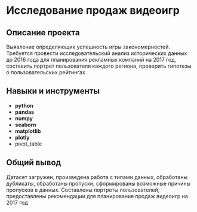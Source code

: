 # Исследование продаж видеоигр 

## Описание проекта

Выявление определяющих успешность игры закономерностей. Требуется провести исследовательский анализ исторических данных до 2016 года для планирования рекламных компаний на 2017 год, составить портрет пользователя каждого региона, проверить гипотезы о пользовательских рейтингах

## Навыки и инструменты

- **python**
- **pandas**
- **numpy**
- **seaborn**
- **matplotlib**
- **plotly**
- pivot_table

## Общий вывод

Датасет загружен, произведена работа с типами данных, обработаны дубликаты, обработаны пропуски, сформированы возможные причины пропусков в данных. Составлены портреты пользователей, предоставлены рекомендации для планирования продаж видеоигр на 2017 год 